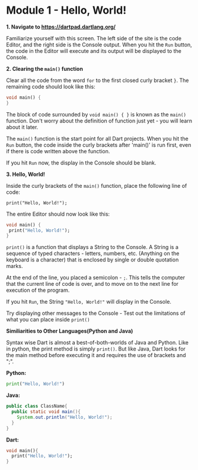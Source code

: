# Module 1 - Hello, World!

**1. Navigate to https://dartpad.dartlang.org/**
  
  Familiarize yourself with this screen. The left side of the site is the code Editor, and the right side is the Console output. 
  When you hit the `Run` button, the code in the Editor will execute and its output will be displayed to the Console.
  
 **2. Clearing the `main()` function**
 
   Clear all the code from the word `for` to the first closed curly bracket `}`. 
   The remaining code should look like this:
    
   ```dart
   void main() { 
   }
   ```
    
   The block of code surrounded by `void main() { }` is known as the `main()` function. 
   Don't worry about the definition of function just yet - you will learn about it later.
    
   The `main()` function is the start point for all Dart projects. When you hit the `Run` button, the code inside 
   the curly brackets after 'main()' is run first, even if there is code written above the function.
    
   If you hit `Run` now, the display in the Console should be blank.
    
 **3. Hello, World!**
   
   Inside the curly brackets of the `main()` function, place the following line of code:
   
   `print("Hello, World!");`
   
   The entire Editor should now look like this:
   
   ```dart
   void main() {
    print("Hello, World!");
   }
   ```
   
   `print()` is a function that displays a String to the Console.
   A String is a sequence of typed characters - letters, numbers, etc. (Anything on the keyboard is a character) that is enclosed by
   single or double quotation marks.
   
   At the end of the line, you placed a semicolon - `;`. 
   This tells the computer that the current line of code is over, and to move on to the next line for execution of the program.
   
   If you hit `Run`, the String `"Hello, World!"` will display in the Console.
   
   Try displaying other messages to the Console - Test out the limitations of what you can place inside `print()`
   
**Similiarities to Other Languages(Python and Java)**
  
  Syntax wise Dart is almost a best-of-both-worlds of Java and Python. Like in python, the print method is simply `print()`.
  But like Java, Dart looks for the main method before executing it and requires the use of brackets and ";".

**Python:**
```Python
print("Hello, World!")
```
**Java:**
```Java
public class ClassName{
  public static void main(){
    System.out.println("Hello, World!");
  }
}
```
**Dart:**
``` dart
void main(){
  print("Hello, World!");
}
```
